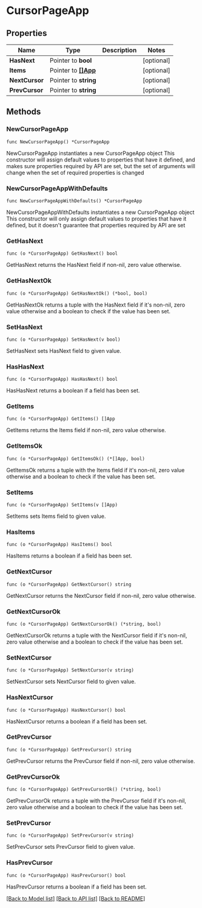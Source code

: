 # CursorPageApp

## Properties

Name | Type | Description | Notes
------------ | ------------- | ------------- | -------------
**HasNext** | Pointer to **bool** |  | [optional] 
**Items** | Pointer to [**[]App**](App.md) |  | [optional] 
**NextCursor** | Pointer to **string** |  | [optional] 
**PrevCursor** | Pointer to **string** |  | [optional] 

## Methods

### NewCursorPageApp

`func NewCursorPageApp() *CursorPageApp`

NewCursorPageApp instantiates a new CursorPageApp object
This constructor will assign default values to properties that have it defined,
and makes sure properties required by API are set, but the set of arguments
will change when the set of required properties is changed

### NewCursorPageAppWithDefaults

`func NewCursorPageAppWithDefaults() *CursorPageApp`

NewCursorPageAppWithDefaults instantiates a new CursorPageApp object
This constructor will only assign default values to properties that have it defined,
but it doesn't guarantee that properties required by API are set

### GetHasNext

`func (o *CursorPageApp) GetHasNext() bool`

GetHasNext returns the HasNext field if non-nil, zero value otherwise.

### GetHasNextOk

`func (o *CursorPageApp) GetHasNextOk() (*bool, bool)`

GetHasNextOk returns a tuple with the HasNext field if it's non-nil, zero value otherwise
and a boolean to check if the value has been set.

### SetHasNext

`func (o *CursorPageApp) SetHasNext(v bool)`

SetHasNext sets HasNext field to given value.

### HasHasNext

`func (o *CursorPageApp) HasHasNext() bool`

HasHasNext returns a boolean if a field has been set.

### GetItems

`func (o *CursorPageApp) GetItems() []App`

GetItems returns the Items field if non-nil, zero value otherwise.

### GetItemsOk

`func (o *CursorPageApp) GetItemsOk() (*[]App, bool)`

GetItemsOk returns a tuple with the Items field if it's non-nil, zero value otherwise
and a boolean to check if the value has been set.

### SetItems

`func (o *CursorPageApp) SetItems(v []App)`

SetItems sets Items field to given value.

### HasItems

`func (o *CursorPageApp) HasItems() bool`

HasItems returns a boolean if a field has been set.

### GetNextCursor

`func (o *CursorPageApp) GetNextCursor() string`

GetNextCursor returns the NextCursor field if non-nil, zero value otherwise.

### GetNextCursorOk

`func (o *CursorPageApp) GetNextCursorOk() (*string, bool)`

GetNextCursorOk returns a tuple with the NextCursor field if it's non-nil, zero value otherwise
and a boolean to check if the value has been set.

### SetNextCursor

`func (o *CursorPageApp) SetNextCursor(v string)`

SetNextCursor sets NextCursor field to given value.

### HasNextCursor

`func (o *CursorPageApp) HasNextCursor() bool`

HasNextCursor returns a boolean if a field has been set.

### GetPrevCursor

`func (o *CursorPageApp) GetPrevCursor() string`

GetPrevCursor returns the PrevCursor field if non-nil, zero value otherwise.

### GetPrevCursorOk

`func (o *CursorPageApp) GetPrevCursorOk() (*string, bool)`

GetPrevCursorOk returns a tuple with the PrevCursor field if it's non-nil, zero value otherwise
and a boolean to check if the value has been set.

### SetPrevCursor

`func (o *CursorPageApp) SetPrevCursor(v string)`

SetPrevCursor sets PrevCursor field to given value.

### HasPrevCursor

`func (o *CursorPageApp) HasPrevCursor() bool`

HasPrevCursor returns a boolean if a field has been set.


[[Back to Model list]](../README.md#documentation-for-models) [[Back to API list]](../README.md#documentation-for-api-endpoints) [[Back to README]](../README.md)


